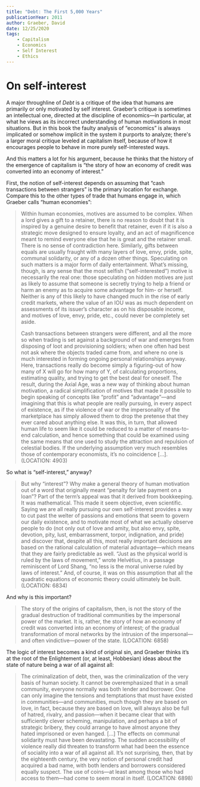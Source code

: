 ```yaml
---
title: "Debt: The First 5,000 Years"
publicationYear: 2011
author: Graeber, David
date: 12/25/2020
tags:
    - Capitalism
    - Economics
    - Self Interest
    - Ethics
---
```


# On self-interest

A major throughline of _Debt_ is a critique of the idea that humans are primarily or only motivated by self interest. Graeber’s critique is sometimes an intellectual one, directed at the discipline of economics—in particular, at what he views as its incorrect understanding of human motivations in most situations. But in this book the faulty analysis of “economics” is always implicated or somehow implicit in the system it purports to analyze; there's a larger moral critique leveled at capitalism itself, because of how it encourages people to behave in more purely self-interested ways.

And this matters a lot for his argument, because he thinks that the history of the emergence of capitalism is “the story of how an economy of credit was converted into an economy of interest.”

First, the notion of self-interest depends on assuming that “cash transactions between strangers” is the primary location for exchange. Compare this to the other types of trade that humans engage in, which Graeber calls “human economies”:

> Within human economies, motives are assumed to be complex. When a lord gives a gift to a retainer, there is no reason to doubt that it is inspired by a genuine desire to benefit that retainer, even if it is also a strategic move designed to ensure loyalty, and an act of magnificence meant to remind everyone else that he is great and the retainer small. There is no sense of contradiction here. Similarly, gifts between equals are usually fraught with many layers of love, envy, pride, spite, communal solidarity, or any of a dozen other things. Speculating on such matters is a major form of daily entertainment. What’s missing, though, is any sense that the most selfish (“self-interested”) motive is necessarily the real one: those speculating on hidden motives are just as likely to assume that someone is secretly trying to help a friend or harm an enemy as to acquire some advantage for him- or herself. Neither is any of this likely to have changed much in the rise of early credit markets, where the value of an IOU was as much dependent on assessments of its issuer’s character as on his disposable income, and motives of love, envy, pride, etc., could never be completely set aside.
>
> Cash transactions between strangers were different, and all the more so when trading is set against a background of war and emerges from disposing of loot and provisioning soldiers; when one often had best not ask where the objects traded came from, and where no one is much interested in forming ongoing personal relationships anyway. Here, transactions really do become simply a figuring-out of how many of X will go for how many of Y, of calculating proportions, estimating quality, and trying to get the best deal for oneself. The result, during the Axial Age, was a new way of thinking about human motivation, a radical simplification of motives that made it possible to begin speaking of concepts like “profit” and “advantage”—and imagining that this is what people are really pursuing, in every aspect of existence, as if the violence of war or the impersonality of the marketplace has simply allowed them to drop the pretense that they ever cared about anything else. It was this, in turn, that allowed human life to seem like it could be reduced to a matter of means-to-end calculation, and hence something that could be examined using the same means that one used to study the attraction and repulsion of celestial bodies. If the underlying assumption very much resembles those of contemporary economists, it’s no coincidence [...]. (LOCATION: 4903)

So what is “self-interest,” anyway?

> But why “interest”? Why make a general theory of human motivation out of a word that originally meant “penalty for late payment on a loan”? Part of the term’s appeal was that it derived from bookkeeping. It was mathematical. This made it seem objective, even scientific. Saying we are all really pursuing our own self-interest provides a way to cut past the welter of passions and emotions that seem to govern our daily existence, and to motivate most of what we actually observe people to do (not only out of love and amity, but also envy, spite, devotion, pity, lust, embarrassment, torpor, indignation, and pride) and discover that, despite all this, most really important decisions are based on the rational calculation of material advantage—which means that they are fairly predictable as well. “Just as the physical world is ruled by the laws of movement,” wrote Helvétius, in a passage reminiscent of Lord Shang, “no less is the moral universe ruled by laws of interest.” And, of course, it was on this assumption that all the quadratic equations of economic theory could ultimately be built. (LOCATION: 6834)

And why is this important?

> The story of the origins of capitalism, then, is not the story of the gradual destruction of traditional communities by the impersonal power of the market. It is, rather, the story of how an economy of credit was converted into an economy of interest; of the gradual transformation of moral networks by the intrusion of the impersonal—and often vindictive—power of the state. (LOCATION: 6858)

The logic of interest becomes a kind of original sin, and Graeber thinks it’s at the root of the Enlightement (or, at least, Hobbesian) ideas about the state of nature being a war of all against all:

> The criminalization of debt, then, was the criminalization of the very basis of human society. It cannot be overemphasized that in a small community, everyone normally was both lender and borrower. One can only imagine the tensions and temptations that must have existed in communities—and communities, much though they are based on love, in fact, because they are based on love, will always also be full of hatred, rivalry, and passion—when it became clear that with sufficiently clever scheming, manipulation, and perhaps a bit of strategic bribery, they could arrange to have almost anyone they hated imprisoned or even hanged. [...] The effects on communal solidarity must have been devastating. The sudden accessibility of violence really did threaten to transform what had been the essence of sociality into a war of all against all. It’s not surprising, then, that by the eighteenth century, the very notion of personal credit had acquired a bad name, with both lenders and borrowers considered equally suspect. The use of coins—at least among those who had access to them—had come to seem moral in itself. (LOCATION: 6898)

